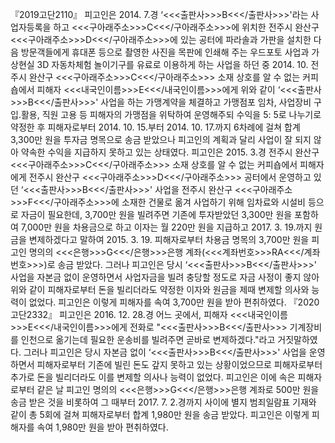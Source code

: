 『2019고단2110』
피고인은 2014. 7.경 ‘<<<출판사>>>B<<</출판사>>>'라는 사업자등록을 하고 <<<구아래주소>>>C<<</구아래주소>>>에 위치한 전주시 완산구 <<<구아래주소>>>D<<</구아래주소>>>에 있는 공터에 파라솔과 가판을 설치한 다음 방문객들에게 휴대폰 등으로 촬영한 사진을 목판에 인쇄해 주는 우드포토 사업과 가상현실 3D 자동차체험 놀이기구를 유료로 이용하게 하는 사업을 하던 중 2014. 10. 전주시 완산구 <<<구아래주소>>>C<<</구아래주소>>> 소재 상호를 알 수 없는 커피숍에서 피해자 <<<내국인이름>>>E<<</내국인이름>>>에게 위와 같이 ‘<<<출판사>>>B<<</출판사>>>' 사업을 하는 가맹계약을 체결하고 가맹점포 임차, 사업장비 구입․활용, 직원 고용 등 피해자의 가맹점을 위탁하여 운영해주되 수익을 5: 5로 나누기로 약정한 후 피해자로부터 2014. 10. 15.부터 2014. 10. 17.까지 6차례에 걸쳐 합계 3,300만 원을 투자금 명목으로 송금 받았으나 피고인의 계획과 달리 사업이 잘 되지 않아 약속한 수익을 지급하지 못하고 있는 상태였다.
피고인은 2015. 3.경 전주시 완산구 <<<구아래주소>>>C<<</구아래주소>>> 소재 상호를 알 수 없는 커피숍에서 피해자에게 전주시 완산구 <<<구아래주소>>>D<<</구아래주소>>> 공터에서 운영하고 있던 ‘<<<출판사>>>B<<</출판사>>>' 사업을 전주시 완산구 <<<구아래주소>>>F<<</구아래주소>>>에 소재한 건물로 옮겨 사업하기 위해 임차료와 시설비 등으로 자금이 필요한데, 3,700만 원을 빌려주면 기존에 투자받았던 3,300만 원을 포함하여 7,000만 원을 차용금으로 하고 이자는 월 220만 원을 지급하고 2017. 3. 19.까지 원금을 변제하겠다고 말하여 2015. 3. 19. 피해자로부터 차용금 명목의 3,700만 원을 피고인 명의의 <<<은행>>>G<<</은행>>>은행 계좌(<<<계좌번호>>>RA<<</계좌번호>>>)로 송금 받았다.
그러나 피고인은 당시 ‘<<<출판사>>>B<<</출판사>>>' 사업을 자본금 없이 운영하면서 사업자금을 빌려 충당할 정도로 자금 사정이 좋지 않아 위와 같이 피해자로부터 돈을 빌리더라도 약정한 이자와 원금을 제때 변제할 의사와 능력이 없었다.
피고인은 이렇게 피해자를 속여 3,700만 원을 받아 편취하였다.
『2020고단2332』
피고인은 2016. 12. 28.경 어느 곳에서, 피해자 <<<내국인이름>>>E<<</내국인이름>>>에게 전화로 "<<<출판사>>>B<<</출판사>>> 기계장비를 인천으로 옮기는데 필요한 운송비를 빌려주면 곧바로 변제하겠다."라고 거짓말하였다.
그러나 피고인은 당시 자본금 없이 ‘<<<출판사>>>B<<</출판사>>>' 사업을 운영하면서 피해자로부터 기존에 빌린 돈도 갚지 못하고 있는 상황이었으므로 피해자로부터 추가로 돈을 빌리더라도 이를 변제할 의사나 능력이 없었다.
피고인은 이에 속은 피해자로부터 같은 날 피고인 명의의 <<<은행>>>G<<</은행>>>은행 계좌로 500만 원을 송금 받은 것을 비롯하여 그 때부터 2017. 7. 2.경까지 사이에 별지 범죄일람표 기재와 같이 총 5회에 걸쳐 피해자로부터 합계 1,980만 원을 송금 받았다.
피고인은 이렇게 피해자를 속여 1,980만 원을 받아 편취하였다.